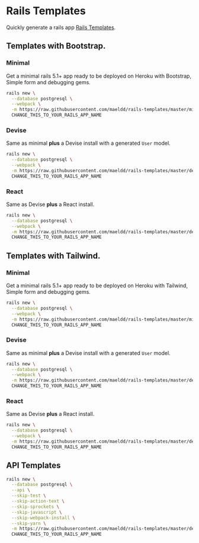 # Rails Templates

Quickly generate a rails app [Rails Templates](http://guides.rubyonrails.org/rails_application_templates.html).

## Templates with Bootstrap.

### Minimal

Get a minimal rails 5.1+ app ready to be deployed on Heroku with Bootstrap, Simple form and debugging gems.

```bash
rails new \
  --database postgresql \
  --webpack \
  -m https://raw.githubusercontent.com/maeldd/rails-templates/master/minimal.rb \
  CHANGE_THIS_TO_YOUR_RAILS_APP_NAME
```

### Devise

Same as minimal **plus** a Devise install with a generated `User` model.

```bash
rails new \
  --database postgresql \
  --webpack \
  -m https://raw.githubusercontent.com/maeldd/rails-templates/master/devise.rb \
  CHANGE_THIS_TO_YOUR_RAILS_APP_NAME
```

### React

Same as Devise **plus** a React install.

```bash
rails new \
  --database postgresql \
  --webpack \
  -m https://raw.githubusercontent.com/maeldd/rails-templates/master/devise.rb \
  CHANGE_THIS_TO_YOUR_RAILS_APP_NAME
```

## Templates with Tailwind.

### Minimal

Get a minimal rails 5.1+ app ready to be deployed on Heroku with Tailwind, Simple form and debugging gems.

```bash
rails new \
  --database postgresql \
  --webpack \
  -m https://raw.githubusercontent.com/maeldd/rails-templates/master/minimal-tailwind.rb \
  CHANGE_THIS_TO_YOUR_RAILS_APP_NAME
```

### Devise

Same as minimal **plus** a Devise install with a generated `User` model.

```bash
rails new \
  --database postgresql \
  --webpack \
  -m https://raw.githubusercontent.com/maeldd/rails-templates/master/devise-tailwind.rb \
  CHANGE_THIS_TO_YOUR_RAILS_APP_NAME
```

### React

Same as Devise **plus** a React install.

```bash
rails new \
  --database postgresql \
  --webpack \
  -m https://raw.githubusercontent.com/maeldd/rails-templates/master/devise.rb \
  CHANGE_THIS_TO_YOUR_RAILS_APP_NAME
```

## API Templates

```bash
rails new \
  --database postgresql \
  --api \
  --skip-test \
  --skip-action-text \
  --skip-sprockets \
  --skip-javascript \
  --skip-webpack-install \
  --skip-yarn \
  -m https://raw.githubusercontent.com/maeldd/rails-templates/master/devise-api.rb \
  CHANGE_THIS_TO_YOUR_RAILS_APP_NAME
```
